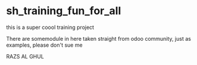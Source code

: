 # sh_training_fun_for_all
this is a super coool training project 

There are somemodule in here taken straight from odoo community, just as examples, please don't sue me

RAZS AL GHUL
